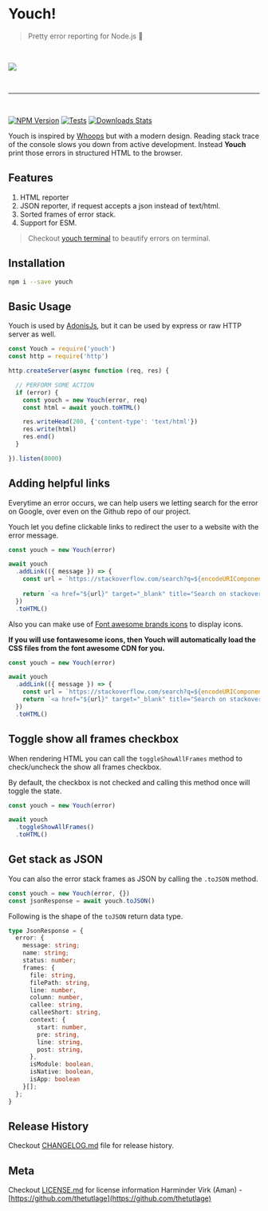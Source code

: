 # Youch!
> Pretty error reporting for Node.js :rocket:

<br />

<p>
  <a href="youch.jpeg">
    <img src="youch.jpeg" />
  </a>
</p>

<br />

---

<br />

[![NPM Version][npm-image]][npm-url]
[![Tests][gh-workflow-image]][gh-workflow-url]
[![Downloads Stats][npm-downloads-image]][npm-url]

Youch is inspired by [Whoops](https://filp.github.io/whoops) but with a modern design. Reading stack trace of the console slows you down from active development. Instead **Youch** print those errors in structured HTML to the browser.

## Features
1. HTML reporter
2. JSON reporter, if request accepts a json instead of text/html.
3. Sorted frames of error stack.
4. Support for ESM.

> Checkout [youch terminal](https://github.com/poppinss/youch-terminal) to beautify errors on terminal.

## Installation
```bash
npm i --save youch
```

## Basic Usage
Youch is used by [AdonisJs](http://adonisjs.com), but it can be used by express or raw HTTP server as well.

```javascript
const Youch = require('youch')
const http = require('http')

http.createServer(async function (req, res) {

  // PERFORM SOME ACTION
  if (error) {
    const youch = new Youch(error, req)
    const html = await youch.toHTML()

    res.writeHead(200, {'content-type': 'text/html'})
    res.write(html)
    res.end()
  }

}).listen(8000)
```

## Adding helpful links
Everytime an error occurs, we can help users we letting search for the error on Google, over even on the Github repo of our project. 

Youch let you define clickable links to redirect the user to a website with the error message.

```js
const youch = new Youch(error)

await youch
  .addLink(({ message }) => {
    const url = `https://stackoverflow.com/search?q=${encodeURIComponent(`[adonis.js] ${message}`)}`
    
    return `<a href="${url}" target="_blank" title="Search on stackoverflow">Search stackoverflow</a>`
  })
  .toHTML()
``` 

Also you can make use of [Font awesome brands icons](https://fontawesome.com/icons?d=gallery&s=brands&m=free) to display icons. 

**If you will use fontawesome icons, then Youch will automatically load the CSS files from the font awesome CDN for you.**

```js
const youch = new Youch(error)

await youch
  .addLink(({ message }) => {
    const url = `https://stackoverflow.com/search?q=${encodeURIComponent(`[adonis.js] ${message}`)}`
    return `<a href="${url}" target="_blank" title="Search on stackoverflow"><i class="fab fa-stack-overflow"></i></a>`
  })
  .toHTML()
```

## Toggle show all frames checkbox
When rendering HTML you can call the `toggleShowAllFrames` method to check/uncheck the show all frames checkbox.

By default, the checkbox is not checked and calling this method once will toggle the state.

```js
const youch = new Youch(error)

await youch
  .toggleShowAllFrames()
  .toHTML()
```

## Get stack as JSON
You can also the error stack frames as JSON by calling the `.toJSON` method.

```js
const youch = new Youch(error, {})
const jsonResponse = await youch.toJSON()
```

Following is the shape of the `toJSON` return data type.

```ts
type JsonResponse = {
  error: {
    message: string;
    name: string;
    status: number;
    frames: {
      file: string,
      filePath: string,
      line: number,
      column: number,
      callee: string,
      calleeShort: string,
      context: {
        start: number,
        pre: string,
        line: string,
        post: string,
      },
      isModule: boolean,
      isNative: boolean,
      isApp: boolean
    }[];
  };
}
```

## Release History
Checkout [CHANGELOG.md](CHANGELOG.md) file for release history.

## Meta
Checkout [LICENSE.md](LICENSE.md) for license information
Harminder Virk (Aman) - [https://github.com/thetutlage](https://github.com/thetutlage)

[gh-workflow-image]: https://img.shields.io/github/workflow/status/poppinss/youch/test?style=for-the-badge
[gh-workflow-url]: https://github.com/poppinss/youch/actions/workflows/test.yml "Github action"

[npm-image]: https://img.shields.io/npm/v/youch.svg?style=for-the-badge&logo=npm
[npm-url]: https://npmjs.org/package/youch 'npm'

[npm-downloads-image]: https://img.shields.io/npm/dm/youch.svg?style=for-the-badge
